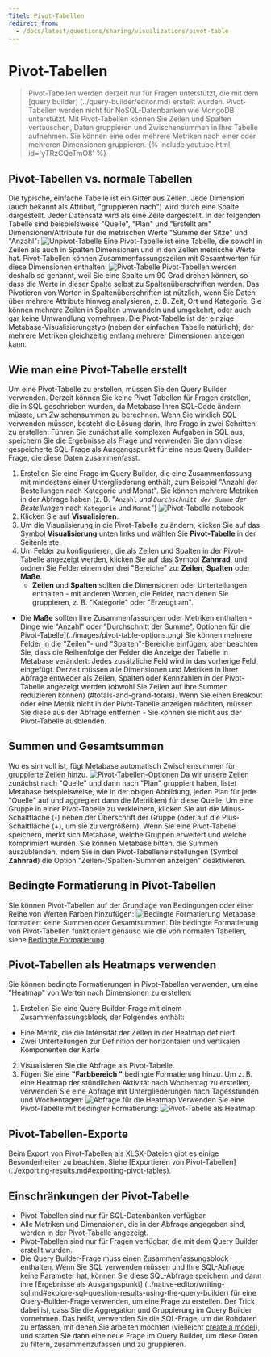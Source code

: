 ```yaml
---
Titel: Pivot-Tabellen
redirect_from:
  - /docs/latest/questions/sharing/visualizations/pivot-table
---
```


# Pivot-Tabellen
> Pivot-Tabellen werden derzeit nur für Fragen unterstützt, die mit dem [query builder] (../query-builder/editor.md) erstellt wurden. Pivot-Tabellen werden nicht für NoSQL-Datenbanken wie MongoDB unterstützt.
Mit Pivot-Tabellen können Sie Zeilen und Spalten vertauschen, Daten gruppieren und Zwischensummen in Ihre Tabelle aufnehmen. Sie können eine oder mehrere Metriken nach einer oder mehreren Dimensionen gruppieren.
{% include youtube.html id='yTRzCQeTmO8' %}

## Pivot-Tabellen vs. normale Tabellen
Die typische, einfache Tabelle ist ein Gitter aus Zellen. Jede Dimension (auch bekannt als Attribut, "gruppieren nach") wird durch eine Spalte dargestellt. Jeder Datensatz wird als eine Zeile dargestellt. In der folgenden Tabelle sind beispielsweise "Quelle", "Plan" und "Erstellt am" Dimensionen/Attribute für die metrischen Werte "Summe der Sitze" und "Anzahl":
![Unpivot-Tabelle](../images/unpivot-table.png)
Eine Pivot-Tabelle ist eine Tabelle, die sowohl in Zeilen als auch in Spalten Dimensionen und in den Zellen metrische Werte hat. Pivot-Tabellen können Zusammenfassungszeilen mit Gesamtwerten für diese Dimensionen enthalten:
![Pivot-Tabelle](../images/pivoted-table.png)
Pivot-Tabellen werden deshalb so genannt, weil Sie eine Spalte um 90 Grad drehen können, so dass die Werte in dieser Spalte selbst zu Spaltenüberschriften werden. Das Pivotieren von Werten in Spaltenüberschriften ist nützlich, wenn Sie Daten über mehrere Attribute hinweg analysieren, z. B. Zeit, Ort und Kategorie. Sie können mehrere Zeilen in Spalten umwandeln und umgekehrt, oder auch gar keine Umwandlung vornehmen.
Die Pivot-Tabelle ist der einzige Metabase-Visualisierungstyp (neben der einfachen Tabelle natürlich), der mehrere Metriken gleichzeitig entlang mehrerer Dimensionen anzeigen kann.

## Wie man eine Pivot-Tabelle erstellt
Um eine Pivot-Tabelle zu erstellen, müssen Sie den Query Builder verwenden. Derzeit können Sie keine Pivot-Tabellen für Fragen erstellen, die in SQL geschrieben wurden, da Metabase Ihren SQL-Code ändern müsste, um Zwischensummen zu berechnen. Wenn Sie wirklich SQL verwenden müssen, besteht die Lösung darin, Ihre Frage in zwei Schritten zu erstellen: Führen Sie zunächst alle komplexen Aufgaben in SQL aus, speichern Sie die Ergebnisse als Frage und verwenden Sie dann diese gespeicherte SQL-Frage als Ausgangspunkt für eine neue Query Builder-Frage, die diese Daten zusammenfasst.
1. Erstellen Sie eine Frage im Query Builder, die eine Zusammenfassung mit mindestens einer Untergliederung enthält, zum Beispiel "Anzahl der Bestellungen nach Kategorie und Monat".
   Sie können mehrere Metriken in der Abfrage haben (z. B. "`Anzahl` _und `Durchschnitt der Summe` der Bestellungen_ nach `Kategorie` und `Monat`")
   ![Pivot-Tabelle notebook](../images/pivot-table-notebook.png)
2. Klicken Sie auf **Visualisieren**.
3. Um die Visualisierung in die Pivot-Tabelle zu ändern, klicken Sie auf das Symbol **Visualisierung** unten links und wählen Sie **Pivot-Tabelle** in der Seitenleiste.
4. Um Felder zu konfigurieren, die als Zeilen und Spalten in der Pivot-Tabelle angezeigt werden, klicken Sie auf das Symbol **Zahnrad**, und ordnen Sie Felder einem der drei "Bereiche" zu: **Zeilen**, **Spalten** oder **Maße**.
   - **Zeilen** und **Spalten** sollten die Dimensionen oder Unterteilungen enthalten - mit anderen Worten, die Felder, nach denen Sie gruppieren, z. B. "Kategorie" oder "Erzeugt am".
- Die **Maße** sollten Ihre Zusammenfassungen oder Metriken enthalten - Dinge wie "Anzahl" oder "Durchschnitt der Summe".
   Optionen für die Pivot-Tabelle](../images/pivot-table-options.png)
   Sie können mehrere Felder in die "Zeilen"- und "Spalten"-Bereiche einfügen, aber beachten Sie, dass die Reihenfolge der Felder die Anzeige der Tabelle in Metabase verändert: Jedes zusätzliche Feld wird in das vorherige Feld eingefügt.
Derzeit müssen alle Dimensionen und Metriken in Ihrer Abfrage entweder als Zeilen, Spalten oder Kennzahlen in der Pivot-Tabelle angezeigt werden (obwohl Sie Zeilen auf ihre Summen reduzieren können) (#totals-and-grand-totals). Wenn Sie einen Breakout oder eine Metrik nicht in der Pivot-Tabelle anzeigen möchten, müssen Sie diese aus der Abfrage entfernen - Sie können sie nicht aus der Pivot-Tabelle ausblenden.

## Summen und Gesamtsummen
Wo es sinnvoll ist, fügt Metabase automatisch Zwischensummen für gruppierte Zeilen hinzu.
![Pivot-Tabellen-Optionen](../images/pivot-table-options.png)
Da wir unsere Zeilen zunächst nach "Quelle" und dann nach "Plan" gruppiert haben, listet Metabase beispielsweise, wie in der obigen Abbildung, jeden Plan für jede "Quelle" auf und aggregiert dann die Metrik(en) für diese Quelle.
Um eine Gruppe in einer Pivot-Tabelle zu verkleinern, klicken Sie auf die Minus-Schaltfläche (-) neben der Überschrift der Gruppe (oder auf die Plus-Schaltfläche (+), um sie zu vergrößern). Wenn Sie eine Pivot-Tabelle speichern, merkt sich Metabase, welche Gruppen erweitert und welche komprimiert wurden.
Sie können Metabase bitten, die Summen auszublenden, indem Sie in den Pivot-Tabelleneinstellungen (Symbol **Zahnrad**) die Option "Zeilen-/Spalten-Summen anzeigen" deaktivieren.

## Bedingte Formatierung in Pivot-Tabellen
Sie können Pivot-Tabellen auf der Grundlage von Bedingungen oder einer Reihe von Werten Farben hinzufügen:
![Bedingte Formatierung](../images/pivot-conditional-formatting.png)
Metabase formatiert keine Summen oder Gesamtsummen.
Die bedingte Formatierung von Pivot-Tabellen funktioniert genauso wie die von normalen Tabellen, siehe [Bedingte Formatierung](./table.md#conditional-table-formatting)

## Pivot-Tabellen als Heatmaps verwenden
Sie können bedingte Formatierungen in Pivot-Tabellen verwenden, um eine "Heatmap" von Werten nach Dimensionen zu erstellen:
1. Erstellen Sie eine Query Builder-Frage mit einem Zusammenfassungsblock, der Folgendes enthält:
- Eine Metrik, die die Intensität der Zellen in der Heatmap definiert
- Zwei Unterteilungen zur Definition der horizontalen und vertikalen Komponenten der Karte
2. Visualisieren Sie die Abfrage als Pivot-Tabelle.
3. Fügen Sie eine **"Farbbereich "** bedingte Formatierung hinzu.
Um z. B. eine Heatmap der stündlichen Aktivität nach Wochentag zu erstellen, verwenden Sie eine Abfrage mit Untergliederungen nach Tagesstunden und Wochentagen:
![Abfrage für die Heatmap](../images/heatmap-query.png)
Verwenden Sie eine Pivot-Tabelle mit bedingter Formatierung:
![Pivot-Tabelle als Heatmap](../images/pivot-table-as-heatmap.png)

## Pivot-Tabellen-Exporte
Beim Export von Pivot-Tabellen als XLSX-Dateien gibt es einige Besonderheiten zu beachten. Siehe [Exportieren von Pivot-Tabellen] (../exporting-results.md#exporting-pivot-tables).

## Einschränkungen der Pivot-Tabelle
- Pivot-Tabellen sind nur für SQL-Datenbanken verfügbar.
- Alle Metriken und Dimensionen, die in der Abfrage angegeben sind, werden in der Pivot-Tabelle angezeigt.
- Pivot-Tabellen sind nur für Fragen verfügbar, die mit dem Query Builder erstellt wurden.
- Die Query Builder-Frage muss einen Zusammenfassungsblock enthalten.
Wenn Sie SQL verwenden müssen und Ihre SQL-Abfrage keine Parameter hat, können Sie diese SQL-Abfrage speichern und dann ihre [Ergebnisse als Ausgangspunkt] (../native-editor/writing-sql.md#explore-sql-question-results-using-the-query-builder) für eine Query-Builder-Frage verwenden, um eine Frage zu erstellen. Der Trick dabei ist, dass Sie die Aggregation und Gruppierung im Query Builder vornehmen. Das heißt, verwenden Sie die SQL-Frage, um die Rohdaten zu erfassen, mit denen Sie arbeiten möchten (vielleicht [create a model](../../data-modeling/models.md)), und starten Sie dann eine neue Frage im Query Builder, um diese Daten zu filtern, zusammenzufassen und zu gruppieren.
